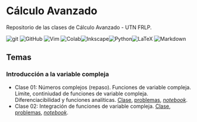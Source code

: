 # Cálculo Avanzado
Repositorio de las clases de Cálculo Avanzado - UTN FRLP.

<img src="https://img.shields.io/badge/-Git-F05032?logo=git&logoColor=white" alt="git"/> <img src="https://img.shields.io/badge/-GitHub-181717?logo=github&logoColor=white" alt="GitHub"/> <img src="https://img.shields.io/badge/Vim-%2311AB00.svg?logo=vim&logoColor=white" alt="Vim"/> <img src="https://img.shields.io/badge/Colab-F9AB00?logo=googlecolab&color=525252" alt="Colab"/><img src="https://img.shields.io/badge/Inkscape-000000?logo=Inkscape&logoColor=white" alt="Inkscape"/><img src="https://img.shields.io/badge/python-3670A0?logo=python&logoColor=ffdd54" alt="Python"/><img src="https://img.shields.io/badge/LaTeX-%23008080.svg?logo=latex&logoColor=white" alt="LaTeX"/> <img src="https://img.shields.io/badge/Markdown-000000?logo=markdown&logoColor=white" alt="Markdown"/>

## Temas

### Introducción a la variable compleja

- Clase 01: Números complejos (repaso). Funciones de variable compleja. Límite, continiudad de funciones de variable compleja. Diferenciacibilidad y funciones analíticas.
[Clase](complejos/clase_01/clase_01.pdf), [problemas](complejos/clase_01/problemas_01.pdf), [*notebook*](complejos/clase_01/code/practica_01.ipynb).
- Clase 02: Integración de funciones de variable compleja. [Clase](complejos/clase_02/clase_02.pdf), [problemas](complejos/clase_02/problemas_02.pdf), [*notebook*](complejos/clase_02/code/practica_02.ipynb).


